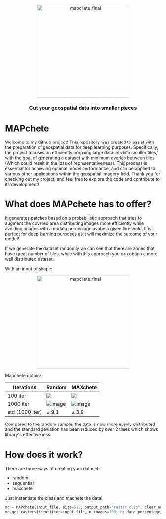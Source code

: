 <p align="center">
  <img width="300" alt="mapchete_final" src="https://user-images.githubusercontent.com/76526314/219464092-ee4e075c-c8c7-4d39-8017-cb0ede17248f.png">
</p>

<h3 align="center">
    <p>Cut your geospatial data into smaller pieces</p>
</h3>

# MAPchete

Welcome to my Github project! This repository was created to assist with the preparation of geospatial data for deep learning purposes. Specifically, the project focuses on efficiently cropping large datasets into smaller tiles, with the goal of generating a dataset with minimum overlap between tiles (Which could result in the loss of representativeness). This process is essential for achieving optimal model performance, and can be applied to various other applications within the geospatial imagery field. Thank you for checking out my project, and feel free to explore the code and contribute to its development!

# What does MAPchete has to offer?

It generates patches based on a probabilistic approach that tries to augment the covered area distributing images more efficiently while avoiding images with a nodata percentage avobe a given threshold. It is perfect for deep learning purposes as it will maximize the outcome of your model! 

If we generate the dataset randomly we can see that there are zones that have great number of tiles, while with this approach you can obtain a more well distributed dataset. 

With an input of shape: 
<p align="center">
  <img width="300" alt="mapchete_final" src="https://user-images.githubusercontent.com/76526314/219682129-756f265c-6f4c-4c20-bc2e-bc5e438f4721.png">
</p>

Mapchete obtains: 

Iterations | Random | MAXchete
--- | --- | ---
100 iter | ![](https://user-images.githubusercontent.com/76526314/219666167-64e7f0a8-df76-4422-8665-a6f908b0a98b.png) | ![](https://user-images.githubusercontent.com/76526314/219665645-7eefad2e-bc33-43cb-99fa-5374f6c84ea4.png)
1000 iter | ![image](https://user-images.githubusercontent.com/76526314/219706410-985e57b5-5698-49e6-afdb-856fe01c073b.png) | ![image](https://user-images.githubusercontent.com/76526314/219707072-d8134441-64ba-41a3-a23a-74466f6c5bda.png)
std (1000 iter) | &plusmn; 9.1  |  &plusmn; 3.9


Compared to the random sample, the data is now more evenly distributed and the standard deviation has been reduced by over 2 times which shows library's effectiveness.

# How does it work?

There are three ways of creating your dataset: 

- random
- sequential
- maxchete

Just instantiate the class and machete the data!

```python 
mc = MAPchete(input_file, size=512, output_path="raster_clip", clear_output_path=True).get("maxchete")
mc.get_rasters(identifier=input_file, n_images=100, no_data_percentage = 0.2)

```


